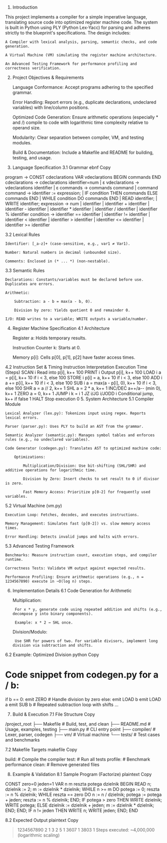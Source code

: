 1. Introduction

This project implements a compiler for a simple imperative language, translating source code into optimized register machine code. The system is built in Python using PLY (Python Lex-Yacc) for parsing and adheres strictly to the blueprint's specifications. The design includes:

    A Compiler with lexical analysis, parsing, semantic checks, and code generation.

    A Virtual Machine (VM) simulating the register machine architecture.

    An Advanced Testing Framework for performance profiling and correctness verification.

2. Project Objectives & Requirements

    Language Conformance: Accept programs adhering to the specified grammar.

    Error Handling: Report errors (e.g., duplicate declarations, undeclared variables) with line/column positions.

    Optimized Code Generation: Ensure arithmetic operations (especially * and /) compile to code with logarithmic time complexity relative to operand size.

    Modularity: Clear separation between compiler, VM, and testing modules.

    Build & Documentation: Include a Makefile and README for building, testing, and usage.

3. Language Specification
3.1 Grammar
ebnf
Copy

program -> CONST cdeclarations VAR vdeclarations BEGIN commands END
cdeclarations -> cdeclarations identifier=num | ε
vdeclarations -> vdeclarations identifier | ε
commands -> commands command | command
command -> identifier := expression; 
           | IF condition THEN commands ELSE commands END 
           | WHILE condition DO commands END 
           | READ identifier; 
           | WRITE identifier;
expression -> num | identifier 
             | identifier + identifier 
             | identifier - identifier 
             | identifier * identifier 
             | identifier / identifier 
             | identifier % identifier
condition -> identifier == identifier 
            | identifier != identifier 
            | identifier < identifier 
            | identifier > identifier 
            | identifier <= identifier 
            | identifier >= identifier

3.2 Lexical Rules

    Identifier: [_a-z]+ (case-sensitive, e.g., var1 ≠ Var1).

    Number: Natural numbers in decimal (unbounded size).

    Comments: Enclosed in (* ... *) (non-nestable).

3.3 Semantic Rules

    Declarations: Constants/variables must be declared before use. Duplicates are errors.

    Arithmetic:

        Subtraction: a - b = max(a - b, 0).

        Division by zero: Yields quotient 0 and remainder 0.

    I/O: READ writes to a variable; WRITE outputs a variable/number.

4. Register Machine Specification
4.1 Architecture

    Register a: Holds temporary results.

    Instruction Counter k: Starts at 0.

    Memory p[i]: Cells p[0], p[1], p[2] have faster access times.

4.2 Instruction Set & Timing
Instruction	Interpretation	Execution Time (Steps)
SCAN i	Read into p[i], k++	100
PRINT i	Output p[i], k++	100
LOAD i	a = p[i], k++	10 if i < 3, else 100
STORE i	p[i] = a, k++	10 if i < 3, else 100
ADD i	a += p[i], k++	10 if i < 3, else 100
SUB i	a = max(a - p[i], 0), k++	10 if i < 3, else 100
SHR	a = a // 2, k++	1
SHL	a = 2 * a, k++	1
INC/DEC	a++/a-- (min 0), k++	1
ZERO	a = 0, k++	1
JUMP i	k = i	1
JZ i/JG i/JODD i	Conditional jump, k++ if false	1
HALT	Stop execution	0
5. System Architecture
5.1 Compiler Module

    Lexical Analyzer (lex.py): Tokenizes input using regex. Reports lexical errors.

    Parser (parser.py): Uses PLY to build an AST from the grammar.

    Semantic Analyzer (semantic.py): Manages symbol tables and enforces rules (e.g., no undeclared variables).

    Code Generator (codegen.py): Translates AST to optimized machine code:

        Optimizations:

            Multiplication/Division: Use bit-shifting (SHL/SHR) and additive operations for logarithmic time.

            Division by Zero: Insert checks to set result to 0 if divisor is zero.

            Fast Memory Access: Prioritize p[0-2] for frequently used variables.

5.2 Virtual Machine (vm.py)

    Execution Loop: Fetches, decodes, and executes instructions.

    Memory Management: Simulates fast (p[0-2]) vs. slow memory access times.

    Error Handling: Detects invalid jumps and halts with errors.

5.3 Advanced Testing Framework

    Benchmarks: Measure instruction count, execution steps, and compiler runtime.

    Correctness Tests: Validate VM output against expected results.

    Performance Profiling: Ensure arithmetic operations (e.g., n = 1234567890) execute in ~O(log n) steps.

6. Implementation Details
6.1 Code Generation for Arithmetic

    Multiplication:

        For x * y, generate code using repeated addition and shifts (e.g., decompose y into binary components).

        Example: x * 2 → SHL once.

    Division/Modulo:

        Use SHR for powers of two. For variable divisors, implement long division via subtraction and shifts.

6.2 Example: Optimized Division
python
Copy

# Code snippet from codegen.py for a / b:
if b == 0:
    emit ZERO  # Handle division by zero
else:
    emit LOAD b
    emit LOAD a
    emit SUB b  # Repeated subtraction loop with shifts
    ...

7. Build & Execution
7.1 File Structure
Copy

/project_root
├── Makefile       # Build, test, and clean
├── README.md      # Usage, examples, testing
├── main.py        # CLI entry point
├── compiler/      # Lexer, parser, codegen
├── vm/            # Virtual machine
└── tests/         # Test cases and benchmarks

7.2 Makefile Targets
makefile
Copy

build:   # Compile the compiler
test:    # Run all tests
profile: # Benchmark performance
clean:   # Remove generated files

8. Example & Validation
8.1 Sample Program (Factorize)
plaintext
Copy

CONST zero=0 jeden=1
VAR n m reszta potega dzielnik
BEGIN
  READ n;
  dzielnik := 2;
  m := dzielnik * dzielnik;
  WHILE n >= m DO
    potega := 0;
    reszta := n % dzielnik;
    WHILE reszta == zero DO
      n := n / dzielnik;
      potega := potega + jeden;
      reszta := n % dzielnik;
    END;
    IF potega > zero THEN
      WRITE dzielnik;
      WRITE potega;
    ELSE
      dzielnik := dzielnik + jeden;
      m := dzielnik * dzielnik;
    END;
  END;
  IF n != jeden THEN
    WRITE n;
    WRITE jeden;
  END;
END

8.2 Expected Output
plaintext
Copy

> 1234567890
2 1 3 2 5 1 3607 1 3803 1
Steps executed: ~4,000,000 (logarithmic scaling)

